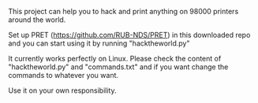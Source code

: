 This project can help you to hack and print anything on 98000 printers around the world.

Set up PRET (https://github.com/RUB-NDS/PRET) in this downloaded repo and you can start using it by running "hacktheworld.py"

It currently works perfectly on Linux. Please check the content of "hacktheworld.py" and "commands.txt" and if you want change the commands to whatever you want.

Use it on your own responsibility.
